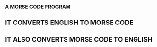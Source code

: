 ### A MORSE CODE PROGRAM

## IT CONVERTS ENGLISH TO MORSE CODE
## IT ALSO CONVERTS MORSE CODE TO ENGLISH